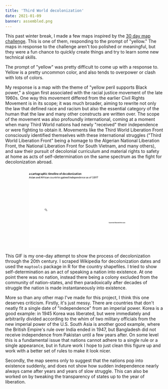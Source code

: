 ```yaml
---
title: 'Third World decolonization'
date: 2021-01-09
banner: assembled.png
---
```


This past winter break, I made a few maps inspired by the
[30 day map challenge](https://github.com/tjukanovt/30DayMapChallenge).
This is one of them, responding to the prompt of "yellow."
The maps in response to the challenge aren't too polished or
meaningful, but they were a fun chance to quickly create
things and try to learn some new technical skills.

The prompt of "yellow" was pretty difficult to come up with
a response to. Yellow is a pretty uncommon color, and also
tends to overpower or clash with lots of colors.

My response is a map with the theme of "yellow peril
supports Black power," a slogan first associated with the
racial justice movement of the late 1960s. One way this
movement differed from the earlier Civil Rights Movement is
in its scope; it was much broader, aiming to rewrite not
only the law that defined race and racism but also the
essential category of the human that the law and many other
constructs are written over. The scope of the movement was
also profoundly international, coming at a moment when many
Third World nations had newly "received" their independence
or were fighting to obtain it. Movements like the Third
World Liberation Front consciously identified themselves
with these international struggles ("Third World Liberation
Front" being a homage to the Algerian National Liberation
Front, the National Liberation Front for South Vietnam, and
many others), and saw their pursuit of decolonial curriculum
and material rights to safety at home as acts of
self-determination on the same spectrum as the fight for
decolonization abroad.

<img src= "assembled.gif" alt="GIF of liberation dates of Asian and African countries." style="width: 70%; position: relative; left: 50%; transform: translate(-50%, 0)"/>

This GIF is my one-day attempt to show the process of
decolonization through the 20th century. I scraped Wikipedia
for decolonization dates and used the `maptools` package in
R for the country shapefiles. I tried to show
self-determination as an act of speaking a nation into
existence. At one point there was no nation, instead there
being a colony excluded from the community of nation-states,
and then paradoxically after decades of struggle the nation
is made instantaneously into existence.

More so than any other map I've made for this project, I
think this one deserves criticism. Firstly, it's just messy.
There are countries that don't neatly fit a single date of
"independence" from an imperial power. Korea is a good
example: in 1945 Korea was liberated, but were immediately
and arbitrarily divided according to the whim of two
military officials from the new imperial power of the U.S.
South Asia is another good example, where the British
Empire's rule over India ended in 1947, but Bangladesh did
not receive independence from Pakistan until a few years
after. On some level this is a fundamental issue that
nations cannot adhere to a single rule or a single
appearance, but in future work I hope to just clean this
figure up and work with a better set of rules to make it
look nicer.

Secondly, the map seems only to suggest that the nations pop
into existence suddenly, and does not show how sudden
independence nearly always came after years and years of
slow struggle. This can also be worked on by tweaking the
transparency of states up to the year of liberation.
